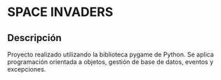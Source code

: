 # SPACE INVADERS

## Descripción

Proyecto realizado utilizando la biblioteca pygame de Python. Se aplica programación orientada a objetos, gestión de base de datos, eventos y excepciones.
